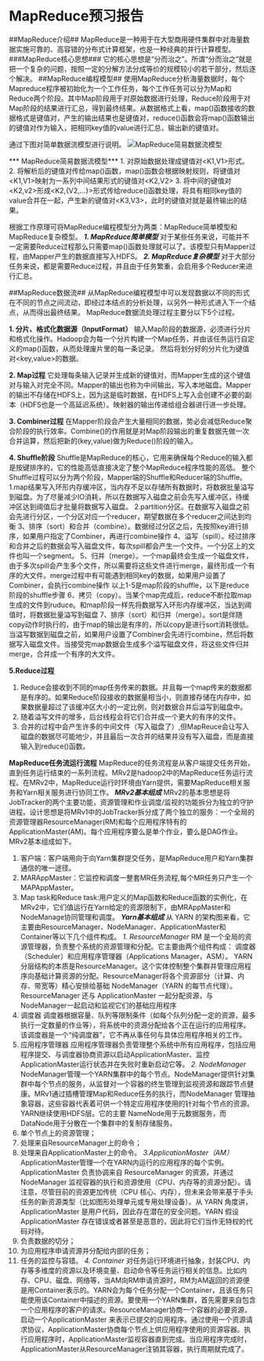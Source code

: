 ﻿# MapReduce预习报告

##MapReduce介绍##
MapReduce是一种用于在大型商用硬件集群中对海量数据实施可靠的、高容错的分布式计算框架，也是一种经典的并行计算模型。
###MapReduce核心思想###
它的核心思想是“分而治之”。所谓“分而治之”就是把一个复杂的问题，按照一定的分解方法分成等价的规模较小的若干部分，然后逐个解决。
##MapReduce编程模型##
使用MapReduce分析海量数据时，每个Mapreduce程序被初始化为一个工作任务，每个工作任务可以分为Map和Reduce两个阶段。其中Map阶段用于对原始数据进行处理，Reduce阶段用于对Map阶段的结果进行汇总，得到最终结果。从数据格式上看，map()函数接收的数据格式是键值对，产生的输出结果也是键值对，reduce()函数会将map()函数输出的键值对作为输入，把相同key值的value进行汇总，输出新的键值对。

通过下图对简单数据流模型进行说明。
![MapReduce简易数据流模型][1]

  [1]: http://www.itcast.cn/files/image/202112/20211206101032030.jpg
*** MapReduce简易数据流模型***
    1. 对原始数据处理成键值对<K1,V1>形式。
    2. 将解析后的键值对传给map()函数，map()函数会根据映射规则，将键值对<K1,V1>映射为一系列中间结果形式的键值对<K2,V2>
    3. 将中间的键值对<K2,v2>形成<K2,{V2,…}>形式传给reduce()函数处理，将具有相同key值的value合并在一起，产生新的键值对<K3,V3>，此时的键值对就是最终输出的结果。

根据工作原理可将MapReduce编程模型分为两类：MapReduce简单模型和MapReduce复杂模型。
***1. MapReduce简单模型***
对于某些任务来说，可能并不一定需要Reduce过程那么只需要map()函数处理就可以了。该模型只有Mapper过程，由Mapper产生的数据直接写入HDFS。
***2. MapReduce复杂模型***
对于大部分任务来说，都是需要Reduce过程，并且由于任务繁重，会启用多个Reducer来进行汇总。

##MapReduce数据流##
从MapReduce编程模型中可以发现数据以不同的形式在不同的节点之间流动，即经过本结点的分析处理，以另外一种形式进入下一个结点，从而得出最终结果。
MapReduce数据流处理过程主要分以下5个过程。

 **1. 分片、格式化数据源（InputFormat）**
 输入Map阶段的数据源，必须进行分片和格式化操作。Hadoop会为每一个分片构建一个Map任务，并由该任务运行自定义的map()函数，从而处理废片里的每一条记录。
然后将划分好的分片化为键值对<key,value>的数据。

 **2. Map过程**
 它处理每条输入记录并生成新的键值对，而Mapper生成的这个键值对与输入对完全不同。Mapper的输出也称为中间输出，写入本地磁盘。Mapper的输出不存储在HDFS上，因为这是临时数据，在HDFS上写入会创建不必要的副本（HDFS也是一个高延迟系统）。映射器的输出传递给组合器进行进一步处理。

 **3. Combiner过程**
 在Mapper阶段会产生大量相同的数据，势必会减低Reduce聚合阶段的执行效率。Combine()的作用就是对Map阶段输出的重复数据先做一次合并运算，然后把新的(key,value)做为Reduce()阶段的输入。

 **4. Shuffle阶段**
 Shuffle是MapReduce的核心，它用来确保每个Reduce的输入都是按键排序的，它的性能高低直接决定了整个MapReduce程序性能的高低。
整个Shuffle过程可以分为两个阶段，Mapper端的Shuffle和Reducer端的Shuffle。
1.map结果写入环形内存缓冲区，当内存不足以存储所有数据时，将数据批量溢写到磁盘。为了尽量减少IO消耗，所以在数据写入磁盘之前会先写入缓冲区，待缓冲区达到阈值后才批量将数据写入磁盘。
2.partition分区。在数据写入磁盘之前会先进行分区，一个分区对应一个reducer，期望数据在多个reducer之间达到均衡
3、排序（sort）和合并（combine）。数据经过分区之后，先按照key进行排序，如果用户指定了Combiner，再进行combine操作
4、溢写（spill）。经过排序和合并之后的数据会写入磁盘文件，每次spill都会产生一个文件。一个分区上的文件也叫一个segment。
5、归并（merge）。一个map最终会生成一个磁盘文件，由于多次spill会产生多个文件，所以需要将这些文件进行merge，最终形成一个有序的大文件。merge过程中有可能遇到相同key的数据，如果用户设置了Combiner，会执行combine操作
以上1-5是map阶段的shuffle，以下是reduce阶段的shuffle步骤
6、拷贝（copy）。当某个map完成后，reduce不断拉取map生成的文件到ruduce。和map阶段一样先将数据写入环形内存缓冲区，当达到阈值时，将数据批量溢写到磁盘
7、排序（sort）和归并（merge）。sort是伴随copy动作时执行的，由于map的输出是有序的，所以copy是进行sort消耗很低。当溢写数据到磁盘之前，如果用户设置了Combiner会先进行combine，然后将数据写入磁盘文件。当接受完map数据会生成多个溢写磁盘文件，将这些文件归并merge，合并成一个有序的大文件。

 **5.Reduce过程**
 1. Reduce会接收到不同的map任务传来的数据。并且每一个map传来的数据都是有序的。如果Reduce阶段接收的数据量相当小，则直接存储在内存中，如果数据量超过了该缓冲区大小的一定比例，则对数据合并后溢写到磁盘中。
 2. 随着溢写文件的增多，后台线程会将它们合并成一个更大的有序的文件。
 3. 合并的过程中会产生许多的中间文件（写入磁盘了）,但MapReuce会让写入磁盘的数据尽可能地少，并且最后一次合并的结果并没有写入磁盘，而是直接输入到reduce()函数。
 
 **MapReduce任务流运行流程**
 MapReduce的任务流程是从客户端提交任务开始，直到任务运行结束的一系列流程。MRv2是hadoop2中的MapReduce任务运行流程。在MRv2中，MapReduce运行时环境由Yarn提供，需要MapReduce相关服务和Yarn相关服务进行协同工作。
 ***MRv2基本组成***
MRv2的基本思想是将JobTracker的两个主要功能，资源管理和作业调度/监视的功能拆分为独立的守护进程。设计思想是将MRv1中的JobTracker拆分成了两个独立的服务：一个全局的资源管理器ResourceManager(RM)和每个应用程序特有的ApplicationMaster(AM)。每个应用程序要么是单个作业，要么是DAG作业。MRv2基本组成如下。
1. 客户端：客户端用向于向Yarn集群提交任务，是MapReduce用户和Yarn集群通信的唯一途径。
2. MARAppMaster：它监控和调度一整套MR任务流程,每个MR任务只产生一个MAPAppMaster。
3. Map task和Reduce task:用户定义的Map函数和Reduce函数的实例化，在MRv2中，它们值运行在Yarn给定的资源限制下，由MRAppMaster和NodeManage协同管理和调度。
***Yarn基本组成***
从 YARN 的架构图来看，它主要由ResourceManager、NodeManager、ApplicationMaster和Container等以下几个组件构成。
*1. ResourceManager*
RM 是一个全局的资源管理器，负责整个系统的资源管理和分配。它主要由两个组件构成：
调度器（Scheduler）和应用程序管理器（Applications Manager，ASM）。
YARN 分层结构的本质是ResourceManager。这个实体控制整个集群并管理应用程序向基础计算资源的分配。ResourceManager将各个资源部分（计算、内存、带宽等）精心安排给基础 NodeManager（YARN 的每节点代理）。ResourceManager 还与 ApplicationMaster 一起分配资源，与 NodeManager一起启动和监视它们的基础应用程序
1. 调度器
调度器根据容量、队列等限制条件（如每个队列分配一定的资源，最多执行一定数量的作业等），将系统中的资源分配给各个正在运行的应用程序。该调度器是一个“纯调度器”，它不再从事任何与具体应用程序相关的工作。
2. 应用程序管理器
应用程序管理器负责管理整个系统中所有应用程序，包括应用程序提交、与调度器协商资源以启动ApplicationMaster、监控ApplicationMaster运行状态并在失败时重新启动它等。
*2. NodeManager*
NodeManager管理一个YARN集群中的每个节点。NodeManager提供针对集群中每个节点的服务，从监督对一个容器的终生管理到监视资源和跟踪节点健康。MRv1通过插槽管理Map和Reduce任务的执行，而NodeManager 管理抽象容器，这些容器代表着可供一个特定应用程序使用的针对每个节点的资源。YARN继续使用HDFS层。它的主要 NameNode用于元数据服务，而DataNode用于分散在一个集群中的复制存储服务。
1. 单个节点上的资源管理；
2. 处理来自ResourceManager上的命令；
3. 处理来自ApplicationMaster上的命令。
*3.ApplicationMaster（AM）*
 ApplicationMaster管理一个在YARN内运行的应用程序的每个实例。ApplicationMaster 负责协调来自 ResourceManager 的资源，并通过 NodeManager 监视容器的执行和资源使用（CPU、内存等的资源分配）。请注意，尽管目前的资源更加传统（CPU 核心、内存），但未来会带来基于手头任务的新资源类型（比如图形处理单元或专用处理设备）。从 YARN 角度讲，ApplicationMaster 是用户代码，因此存在潜在的安全问题。YARN 假设 ApplicationMaster 存在错误或者甚至是恶意的，因此将它们当作无特权的代码对待。
1. 负责数据的切分；
2. 为应用程序申请资源并分配给内部的任务；
3. 任务的监控与容错。
*4. Container*
对任务运行环境进行抽象，封装CPU、内存等多维度的资源以及环境变量、启动命令等任务运行相关的信息。比如内存、CPU、磁盘、网络等，当AM向RM申请资源时，RM为AM返回的资源便是用Container表示的。YARN会为每个任务分配一个Container，且该任务只能使用该Container中描述的资源。要使用一个YARN集群，首先需要来自包含一个应用程序的客户的请求。ResourceManager协商一个容器的必要资源，启动一个ApplicationMaster 来表示已提交的应用程序。通过使用一个资源请求协议，ApplicationMaster协商每个节点上供应用程序使用的资源容器。执行应用程序时，ApplicationMaster监视容器直到完成。当应用程序完成时，ApplicationMaster从ResourceManager注销其容器，执行周期就完成了。



 


